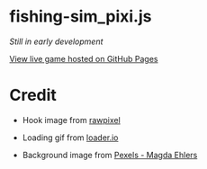 # fishing-sim_pixi.js

_Still in early development_

[View live game hosted on GitHub Pages](https://avabellaw.github.io/fishing-sim_pixi.js/)

# Credit 

* Hook image from [rawpixel](https://www.rawpixel.com/image/6333402/png-sticker-public-domain)

* Loading gif from [loader.io](https://loading.io/)

* Background image from [Pexels - Magda Ehlers](https://www.pexels.com/photo/jelly-fish-with-reflection-of-blue-light-2832772/)